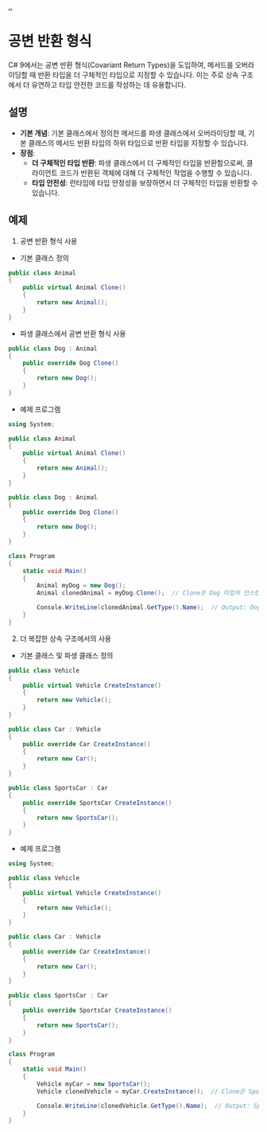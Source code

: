 [..](../README.md)

# 공변 반환 형식

C# 9에서는 공변 반환 형식(Covariant Return Types)을 도입하여, 메서드를 오버라이딩할 때 반환 타입을 더 구체적인 타입으로 지정할 수 있습니다. 
이는 주로 상속 구조에서 더 유연하고 타입 안전한 코드를 작성하는 데 유용합니다.

## 설명

- **기본 개념**: 기본 클래스에서 정의한 메서드를 파생 클래스에서 오버라이딩할 때, 기본 클래스의 메서드 반환 타입의 하위 타입으로 반환 타입을 지정할 수 있습니다.
- **장점**:
    - **더 구체적인 타입 반환**: 파생 클래스에서 더 구체적인 타입을 반환함으로써, 클라이언트 코드가 반환된 객체에 대해 더 구체적인 작업을 수행할 수 있습니다.
    - **타입 안전성**: 런타임에 타입 안정성을 보장하면서 더 구체적인 타입을 반환할 수 있습니다.

## 예제

1. 공변 반환 형식 사용
- 기본 클래스 정의
```cs
public class Animal
{
    public virtual Animal Clone()
    {
        return new Animal();
    }
}
```

- 파생 클래스에서 공변 반환 형식 사용
```cs
public class Dog : Animal
{
    public override Dog Clone()
    {
        return new Dog();
    }
}
```

- 예제 프로그램
```cs
using System;

public class Animal
{
    public virtual Animal Clone()
    {
        return new Animal();
    }
}

public class Dog : Animal
{
    public override Dog Clone()
    {
        return new Dog();
    }
}

class Program
{
    static void Main()
    {
        Animal myDog = new Dog();
        Animal clonedAnimal = myDog.Clone();  // Clone은 Dog 타입의 인스턴스를 반환함

        Console.WriteLine(clonedAnimal.GetType().Name);  // Output: Dog
    }
}
```

2. 더 복잡한 상속 구조에서의 사용
- 기본 클래스 및 파생 클래스 정의
```cs
public class Vehicle
{
    public virtual Vehicle CreateInstance()
    {
        return new Vehicle();
    }
}

public class Car : Vehicle
{
    public override Car CreateInstance()
    {
        return new Car();
    }
}

public class SportsCar : Car
{
    public override SportsCar CreateInstance()
    {
        return new SportsCar();
    }
}
```

- 예제 프로그램
```cs
using System;

public class Vehicle
{
    public virtual Vehicle CreateInstance()
    {
        return new Vehicle();
    }
}

public class Car : Vehicle
{
    public override Car CreateInstance()
    {
        return new Car();
    }
}

public class SportsCar : Car
{
    public override SportsCar CreateInstance()
    {
        return new SportsCar();
    }
}

class Program
{
    static void Main()
    {
        Vehicle myCar = new SportsCar();
        Vehicle clonedVehicle = myCar.CreateInstance();  // Clone은 SportsCar 타입의 인스턴스를 반환함

        Console.WriteLine(clonedVehicle.GetType().Name);  // Output: SportsCar
    }
}
```
